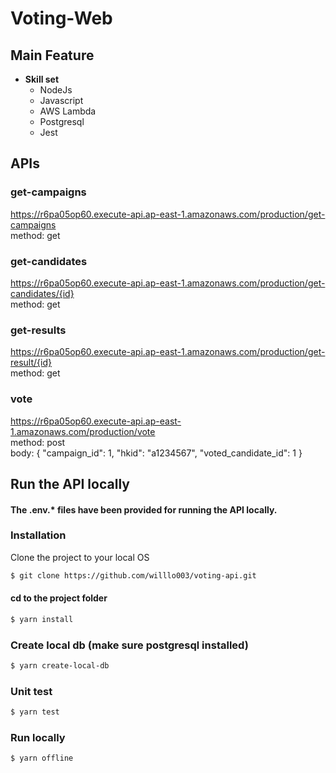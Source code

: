 # Voting-Web

## Main Feature

- **Skill set**
  - NodeJs
  - Javascript
  - AWS Lambda
  - Postgresql
  - Jest

## APIs 

### get-campaigns 
https://r6pa05op60.execute-api.ap-east-1.amazonaws.com/production/get-campaigns
<br>
method: get

### get-candidates
https://r6pa05op60.execute-api.ap-east-1.amazonaws.com/production/get-candidates/{id}
<br>
method: get

### get-results
https://r6pa05op60.execute-api.ap-east-1.amazonaws.com/production/get-result/{id}
<br>
method: get

### vote
https://r6pa05op60.execute-api.ap-east-1.amazonaws.com/production/vote
<br>
method: post
<br>
body: {
  "campaign_id": 1,
  "hkid": "a1234567",
  "voted_candidate_id": 1
}

## Run the API locally
#### The .env.* files have been provided for running the API locally.


### Installation
Clone the project to your local OS

``` bash
$ git clone https://github.com/willlo003/voting-api.git
```
#### cd to the project folder

``` bash
$ yarn install
```

### Create local db (make sure postgresql installed)

``` bash
$ yarn create-local-db
```

### Unit test

``` bash
$ yarn test
```

### Run locally

``` bash
$ yarn offline
```